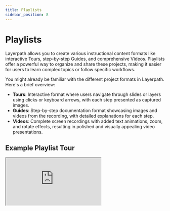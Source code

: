 ```yaml
---
title: Playlists
sidebar_position: 8
---
```


# Playlists

Layerpath allows you to create various instructional content formats like interactive Tours, step-by-step Guides, and comprehensive Videos. Playlists offer a powerful way to organize and share these projects, making it easier for users to learn complex topics or follow specific workflows.

You might already be familiar with the different project formats in Layerpath. Here's a brief overview:

- **Tours**: Interactive format where users navigate through slides or layers using clicks or keyboard arrows, with each step presented as captured images.
- **Guides**: Step-by-step documentation format showcasing images and videos from the recording, with detailed explanations for each step.
- **Videos**: Complete screen recordings with added text animations, zoom, and rotate effects, resulting in polished and visually appealing video presentations.

## Example Playlist Tour

<div style={{ position: "relative", paddingBottom: "56.25%", height: 0, width: "100%" }}>
  <iframe
    style={{ position: "absolute", top: 0, left: 0, width: "100%", height: "100%", border: 0 }}
    src="https://guide.layerpath.com/e/cm2iwym5b000y0ckzecvhen4u/tour"
    allowFullScreen
    webkitallowfullscreen="true"
    mozallowfullscreen="true"
    allowtransparency="true"
    data-darkreader-inline-border-top=""
    data-darkreader-inline-border-right=""
    data-darkreader-inline-border-bottom=""
    data-darkreader-inline-border-left=""
  />
</div>

## What are Playlists?

Playlists are collections of Layerpath projects grouped together based on a common theme or learning objective. You can create playlists containing projects in different formats (Tours, Guides, Videos) to provide a well-rounded learning experience.

## Creating Playlists and Collections

1. **Access Playlists**: Navigate to the "Playlists" section within Layerpath.
2. **Create a Playlist**: Click the "Create Playlist" button and provide a descriptive name for your playlist.
3. **Add Collections**: Within the playlist, click "Add Collection" to create a sub-category for grouping related projects. Give each collection a clear and concise title.
4. **Adding Projects to Collections**: Once you have collections, navigate to your existing projects or create new ones. When saving a project, select the relevant collection(s) within the playlist to add it to the appropriate group.

## Example: Onboarding Playlist

Scenario: You want to create a playlist explaining the features and functionalities within your CRM application to onboard new users.

This type of playlist could include:

- Tours showing key interface elements
- Guides explaining step-by-step workflows
- Videos demonstrating complete processes

## Sharing Playlists

Once you've created your playlist with relevant collections and projects, you can share it with specific users or teams within Layerpath. This provides them with a structured learning path to understand the sales pipeline management process effectively.

## Benefits of Playlists

**1. Structured Learning**: Playlists allow you to organize multiple guides into a cohesive learning path, ideal for onboarding and training.

**2. Improved Accessibility**: With all resources grouped in one place, users can easily find and revisit content as needed.

**3. Enhanced Engagement**: Playlists create a step-by-step journey, encouraging users to complete each part and gain full understanding.

**4. Customization**: Tailor Playlists to different audiences, offering relevant guides for specific roles, experience levels, or topics.

**5. Time Efficiency**: By automating learning sequences, Playlists reduce repetitive explanations and streamline support efforts.
